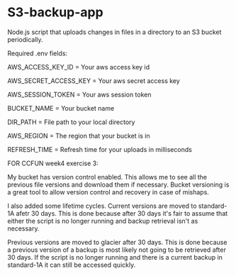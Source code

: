 # S3-backup-app

Node.js script that uploads changes in files in a directory to an S3 bucket periodically.

Required .env fields:

AWS_ACCESS_KEY_ID = Your aws access key id

AWS_SECRET_ACCESS_KEY = Your aws secret access key

AWS_SESSION_TOKEN = Your aws session token

BUCKET_NAME = Your bucket name

DIR_PATH = File path to your local directory

AWS_REGION = The region that your bucket is in

REFRESH_TIME = Refresh time for your uploads in milliseconds

FOR CCFUN week4 exercise 3:

My bucket has version control enabled. This allows me to see all the previous file versions and download them if necessary. Bucket versioning is a great tool to allow version control and recovery in case of mishaps.

I also added some lifetime cycles. Current versions are moved to standard-1A afetr 30 days. This is done because after 30 days it's fair to assume that either the script is no longer running and backup retrieval isn't as necessary.

Previous versions are moved to glacier after 30 days. This is done because a previous version of a backup is most likely not going to be retrieved after 30 days. If the script is no longer running and there is a current backup in standard-1A it can still be accessed quickly.
